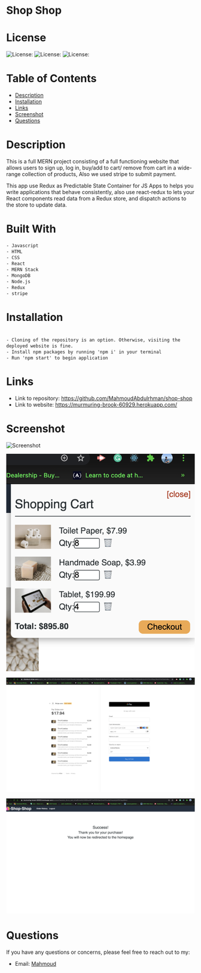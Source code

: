
# Shop Shop

# License
  
![License: ](https://img.shields.io/badge/javascript-94.2-0298c3.svg)
![License: ](https://img.shields.io/badge/html-5.3-0298c3.svg)
![License: ](https://img.shields.io/badge/css-0.5-0298c3.svg)

# Table of Contents

- [Description](#description)
- [Installation](#installation)
- [Links](#links)
- [Screenshot](#screenshot)
- [Questions](#questions)

# Description

This is a full MERN project consisting of a full functioning website that allows users to sign up, log in, buy/add to cart/ remove from cart in a wide-range collection of products, Also we used stripe to submit payment.

This app use Redux as Predictable State Container for JS Apps to helps you write applications that behave consistently, also use react-redux to lets your React components read data from a Redux store, and dispatch actions to the store to update data.

# Built With

```
- Javascript
- HTML
- CSS
- React
- MERN Stack
- MongoDB
- Node.js
- Redux
- stripe
```

# Installation

```

- Cloning of the repository is an option. Otherwise, visiting the deployed website is fine.
- Install npm packages by running 'npm i' in your terminal
- Run 'npm start' to begin application
```

# Links

- Link to repository: <https://github.com/MahmoudAbdulrhman/shop-shop>
- Link to website: <https://murmuring-brook-60929.herokuapp.com/>

# Screenshot

![Screenshot](images/1.png)

![Screenshot](images/2.PNG)

![Screenshot](images/3.PNG)

![Screenshot](images/4.PNG)

# Questions

If you have any questions or concerns, please feel free to reach out to my:

- Email: [Mahmoud](mahmoudtheeb@gmail.com)
